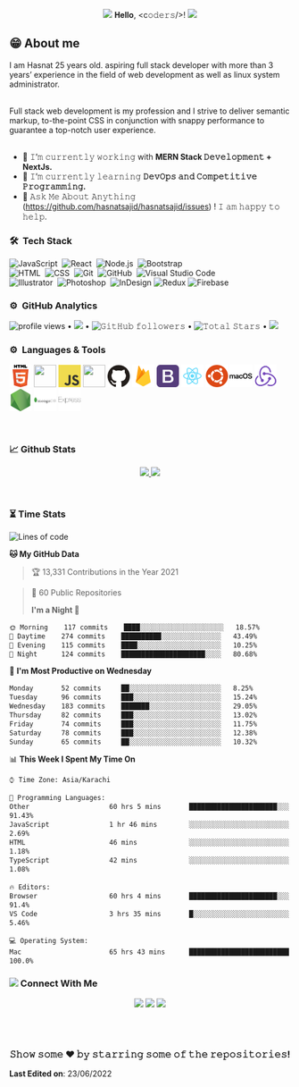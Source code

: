 <p align="center">
  <img src="GIF/Earth.gif" width="24px">
  𝐇𝐞𝐥𝐥𝐨, &lt;c𝚘𝚍𝚎𝚛𝚜/&gt;!
  <img src="GIF/Hi.gif" width="40px" />
</p>
<h2> 😁 About me </h2>
I am Hasnat 25 years old. aspiring full stack developer with more than 3 years’ experience in the field of web development as well
as linux system administrator. <br />  <br />

Full stack web development is my profession and I strive to deliver semantic
markup, to-the-point CSS in conjunction with snappy performance to guarantee a top-notch user
experience.
<br />
<br />

- 🔭 𝙸’𝚖 𝚌𝚞𝚛𝚛𝚎𝚗𝚝𝚕𝚢 𝚠𝚘𝚛𝚔𝚒𝚗𝚐 with **MERN Stack 𝙳𝚎𝚟𝚎𝚕𝚘𝚙𝚖𝚎𝚗𝚝 + NextJs.** <br />
- 🌱 𝙸’𝚖 𝚌𝚞𝚛𝚛𝚎𝚗𝚝𝚕𝚢 𝚕𝚎𝚊𝚛𝚗𝚒𝚗𝚐 **𝙳𝚎𝚟𝙾𝚙𝚜 𝚊𝚗𝚍 𝙲𝚘𝚖𝚙𝚎𝚝𝚒𝚝𝚒𝚟𝚎 𝙿𝚛𝚘𝚐𝚛𝚊𝚖𝚖𝚒𝚗𝚐.** <br />
- 💬 𝙰𝚜𝚔 𝙼𝚎 𝙰𝚋𝚘𝚞𝚝 𝙰𝚗𝚢𝚝𝚑𝚒𝚗𝚐 (https://github.com/hasnatsajid/hasnatsajid/issues) ! 𝙸 𝚊𝚖 𝚑𝚊𝚙𝚙𝚢 𝚝𝚘 𝚑𝚎𝚕𝚙. <br />

### 🛠 &nbsp;Tech Stack

![JavaScript](https://img.shields.io/badge/-JavaScript-05122A?style=flat&logo=javascript)&nbsp;
![React](https://img.shields.io/badge/-React-05122A?style=flat&logo=react)&nbsp;
![Node.js](https://img.shields.io/badge/-Node.js-05122A?style=flat&logo=node.js)&nbsp;
![Bootstrap](https://img.shields.io/badge/-Bootstrap-05122A?style=flat&logo=bootstrap&logoColor=563D7C)\
![HTML](https://img.shields.io/badge/-HTML-05122A?style=flat&logo=HTML5)&nbsp;
![CSS](https://img.shields.io/badge/-CSS-05122A?style=flat&logo=CSS3&logoColor=1572B6)&nbsp;
![Git](https://img.shields.io/badge/-Git-05122A?style=flat&logo=git)&nbsp;
![GitHub](https://img.shields.io/badge/-GitHub-05122A?style=flat&logo=github)&nbsp;
![Visual Studio Code](https://img.shields.io/badge/-Visual%20Studio%20Code-05122A?style=flat&logo=visual-studio-code&logoColor=007ACC)&nbsp;\
![Illustrator](https://img.shields.io/badge/-Illustrator-05122A?style=flat&logo=adobe-illustrator)&nbsp;
![Photoshop](https://img.shields.io/badge/-Photoshop-05122A?style=flat&logo=adobe-photoshop)&nbsp;
![InDesign](https://img.shields.io/badge/-InDesign-05122A?style=flat&logo=adobe-indesign)
![Redux](https://img.shields.io/badge/-Redux-05122A?style=flat&logo=redux)
![Firebase](https://img.shields.io/badge/-Firebase-05122A?style=flat&logo=firebase)

### ⚙️ &nbsp;GitHub Analytics

<!-- <p align="center">
  <code>
    <img src="https://img.shields.io/badge/dynamic/json?label=Gitwar%20Profile%20Score&style=for-the-badge&color=ee6f57&logo=github&logoColor=white&query=score&url=http%3A%2F%2Fgitwar-jayant.herokuapp.com%2Fapi%2FJayantGoel001" alt="𝙶𝚒𝚝𝚑𝚞𝚋 𝙿𝚛𝚘𝚏𝚒𝚕𝚎 𝚂𝚌𝚘𝚛𝚎">
  </code>
</p> -->

<!-- #


![𝚝𝚛𝚘𝚙𝚑𝚢](https://github-profile-trophy.vercel.app/?username=JayantGoel001&column=9&margin-w=15&margin-h=15&no-bg=true&no-frame=true&theme=juicyfresh)

<p align="center">
  <img height="150" width="150" src="https://github.com/JayantGoel001/JayantGoel001/blob/master/WEBP/left.webp">
  <img align="center" src="https://github-readme-streak-stats.herokuapp.com/?user=JayantGoel001&theme=dark&hide_border=true"/>
  <img height="150" width="150" src="https://github.com/JayantGoel001/JayantGoel001/blob/master/WEBP/right.webp">
</p>

#

<img align="left" height="300px" width="300px" alt="𝙶𝙸𝙵" src="https://camo.githubusercontent.com/3b7c592ede97b6138ffd4b1cc1541c2f3b11fd39/687474703a2f2f33312e6d656469612e74756d626c722e636f6d2f31376665613932306666333665663466356238373764353231366137616164392f74756d626c725f6d6f39786a65387a5a34317163626975666f315f313238302e676966"/>
<br/>
<p align="center">
<!--   <img src="![Profile views](https://gpvc.arturio.dev/aishakhan0925)" alt="𝚙𝚛𝚘𝚏𝚒𝚕𝚎 𝚟𝚒𝚎𝚠𝚜"> •   -->

<img alt = "profile views" src="https://komarev.com/ghpvc/?username=aishakhan0925&style=flat&color=brightgreen"> • <a href="https://user-badge.committers.top/pakistan/aishakhan0925"><img src="https://user-badge.committers.top/pakistan/aishakhan0925.svg"></a> •
<img alt="𝙶𝚒𝚝𝙷𝚞𝚋 𝚏𝚘𝚕𝚕𝚘𝚠𝚎𝚛𝚜" src="https://img.shields.io/github/followers/aishakhan0925?label=Followers&style=social"> •
<img src="https://img.shields.io/github/stars/aishakhan0925?label=Stars" alt="𝚃𝚘𝚝𝚊𝚕 𝚂𝚝𝚊𝚛𝚜"> •
<a href="https://github.com/sponsors/aishakhan0925"><img src="https://img.shields.io/static/v1?label=Sponsor&message=%E2%9D%A4&logo=GitHub&color=%23fe8e86"/></a>

</p>

### ⚙️ &nbsp;Languages & Tools

<code><img height="40" width="40" src="https://raw.githubusercontent.com/github/explore/80688e429a7d4ef2fca1e82350fe8e3517d3494d/topics/html/html.png"></code>
<code><img height="40" width="40" src="https://cdn.iconscout.com/icon/free/png-256/css-131-722685.png"></code>
<code><img height="40" width="40" src="https://raw.githubusercontent.com/github/explore/80688e429a7d4ef2fca1e82350fe8e3517d3494d/topics/javascript/javascript.png"></code>
<code><img height="40" width="40" src="https://upload.wikimedia.org/wikipedia/commons/thumb/3/3f/Git_icon.svg/1024px-Git_icon.svg.png"></code>
<code><img height="40" width="40" src="https://raw.githubusercontent.com/github/explore/80688e429a7d4ef2fca1e82350fe8e3517d3494d/topics/github-api/github-api.png"></code>
<code><img height="40" width="40" src="https://raw.githubusercontent.com/github/explore/80688e429a7d4ef2fca1e82350fe8e3517d3494d/topics/firebase/firebase.png"></code>
<code><img height="40" width="40" src="https://raw.githubusercontent.com/github/explore/80688e429a7d4ef2fca1e82350fe8e3517d3494d/topics/bootstrap/bootstrap.png"></code>
<code><img height="40" width="40" src="https://raw.githubusercontent.com/github/explore/80688e429a7d4ef2fca1e82350fe8e3517d3494d/topics/react/react.png"></code>
<code><img height="40" width="40" src="https://raw.githubusercontent.com/github/explore/80688e429a7d4ef2fca1e82350fe8e3517d3494d/topics/ubuntu/ubuntu.png"></code>
<code><img height="40" width="40" src="https://raw.githubusercontent.com/github/explore/80688e429a7d4ef2fca1e82350fe8e3517d3494d/topics/macos/macos.png"></code>
<code><img height="40" width="40" src="https://raw.githubusercontent.com/github/explore/80688e429a7d4ef2fca1e82350fe8e3517d3494d/topics/redux/redux.png"></code>
<code><img height="40" width="40" src="https://raw.githubusercontent.com/github/explore/80688e429a7d4ef2fca1e82350fe8e3517d3494d/topics/nodejs/nodejs.png"></code>
<code><img height="40" width="40" src="https://raw.githubusercontent.com/github/explore/80688e429a7d4ef2fca1e82350fe8e3517d3494d/topics/mongodb/mongodb.png"></code>
<code><img height="40" width="40" src="https://raw.githubusercontent.com/github/explore/80688e429a7d4ef2fca1e82350fe8e3517d3494d/topics/express/express.png"></code>

<br/>
<h3> 📈 Github Stats </h3>
<p align="center">
<a href="https://github.com/AVS1508">
  <img height="180em" src="https://github-readme-stats-eight-theta.vercel.app/api?username=aishakhan0925&show_icons=true&theme=algolia&include_all_commits=true&count_private=true"/>
  <img height="180em" src="https://github-readme-stats-eight-theta.vercel.app/api/top-langs/?username=aishakhan0925&layout=compact&langs_count=8&theme=algolia"/>
</a>
</p>
<br/>

<h3> ⏳ Time Stats </h3>
<!--START_SECTION:waka-->

![Lines of code](https://img.shields.io/badge/From%20Hello%20World%20I%27ve%20Written--3%20Million%20lines%20of%20code-blue)

**🐱 My GitHub Data**

> 🏆 13,331 Contributions in the Year 2021

> 📜 60 Public Repositories
>
> **I'm a Night 🦉**

```text
🌞 Morning    117 commits    ████░░░░░░░░░░░░░░░░░░░░░   18.57%
🌆 Daytime    274 commits    ██████████░░░░░░░░░░░░░░░   43.49%
🌃 Evening    115 commits    ████░░░░░░░░░░░░░░░░░░░░░   10.25%
🌙 Night      124 commits    █████████████████████░░░░   80.68%

```

📅 **I'm Most Productive on Wednesday**

```text
Monday       52 commits     ██░░░░░░░░░░░░░░░░░░░░░░░   8.25%
Tuesday      96 commits     ███░░░░░░░░░░░░░░░░░░░░░░   15.24%
Wednesday    183 commits    ███████░░░░░░░░░░░░░░░░░░   29.05%
Thursday     82 commits     ███░░░░░░░░░░░░░░░░░░░░░░   13.02%
Friday       74 commits     ███░░░░░░░░░░░░░░░░░░░░░░   11.75%
Saturday     78 commits     ███░░░░░░░░░░░░░░░░░░░░░░   12.38%
Sunday       65 commits     ██░░░░░░░░░░░░░░░░░░░░░░░   10.32%

```

📊 **This Week I Spent My Time On**

```text
⌚︎ Time Zone: Asia/Karachi

💬 Programming Languages:
Other                    60 hrs 5 mins       ██████████████████████░░░   91.43%
JavaScript               1 hr 46 mins        ░░░░░░░░░░░░░░░░░░░░░░░░░   2.69%
HTML                     46 mins             ░░░░░░░░░░░░░░░░░░░░░░░░░   1.18%
TypeScript               42 mins             ░░░░░░░░░░░░░░░░░░░░░░░░░   1.08%

🔥 Editors:
Browser                  60 hrs 4 mins       ██████████████████████░░░   91.4%
VS Code                  3 hrs 35 mins       █░░░░░░░░░░░░░░░░░░░░░░░░   5.46%

💻 Operating System:
Mac                      65 hrs 43 mins      █████████████████████████   100.0%

```

<!--END_SECTION:waka-->

<h3>
   <img src="https://github.com/JayantGoel001/JayantGoel001/blob/master/GIF/Handshake.gif" height="30px"> Connect With Me
 
</h3>

<p align="center">
<a href="https://www.hasnatsajid.com"><img src="https://img.shields.io/badge/-aishakhan.me-3423A6?style=flat&logo=Google-Chrome&logoColor=white"/></a>
<a href="https://www.linkedin.com/in/hasnat-sajid-192413133/"><img src="https://img.shields.io/badge/-Aisha%20Khan-0077B5?style=flat&logo=Linkedin&logoColor=white"/></a>
<a href="mailto:hasnatsajid965@gmail.com"><img src="https://img.shields.io/badge/-ak3313069@gmail.com-D14836?style=flat&logo=Gmail&logoColor=white"/></a>
</p>

<br/>
<br/>

<div align="center">

### 𝚂𝚑𝚘𝚠 𝚜𝚘𝚖𝚎 ❤️ 𝚋𝚢 𝚜𝚝𝚊𝚛𝚛𝚒𝚗𝚐 𝚜𝚘𝚖𝚎 𝚘𝚏 𝚝𝚑𝚎 𝚛𝚎𝚙𝚘𝚜𝚒𝚝𝚘𝚛𝚒𝚎𝚜!

</div>

**Last Edited on**: 23/06/2022

